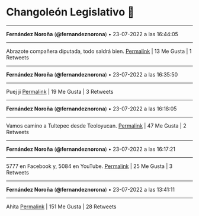 # Changoleón Legislativo 🙈
*****
**Fernández Noroña** (**@fernandeznorona**) • 23-07-2022 a las 16:44:05
*****
Abrazote compañera diputada, todo saldrá bien.
[Permalink](https://twitter.com/fernandeznorona/status/1551005263213338625) | 13 Me Gusta | 1 Retweets
*****
**Fernández Noroña** (**@fernandeznorona**) • 23-07-2022 a las 16:35:50
*****
Puej ji
[Permalink](https://twitter.com/fernandeznorona/status/1551003187271897088) | 19 Me Gusta | 3 Retweets
*****
**Fernández Noroña** (**@fernandeznorona**) • 23-07-2022 a las 16:18:05
*****
Vamos camino a Tultepec desde Teoloyucan.
[Permalink](https://twitter.com/fernandeznorona/status/1550998718161338369) | 47 Me Gusta | 2 Retweets
*****
**Fernández Noroña** (**@fernandeznorona**) • 23-07-2022 a las 16:17:21
*****
5777 en Facebook y, 5084 en YouTube.
[Permalink](https://twitter.com/fernandeznorona/status/1550998536187174912) | 25 Me Gusta | 3 Retweets
*****
**Fernández Noroña** (**@fernandeznorona**) • 23-07-2022 a las 13:41:11
*****
Ahita
[Permalink](https://twitter.com/fernandeznorona/status/1550959236003291137) | 151 Me Gusta | 28 Retweets